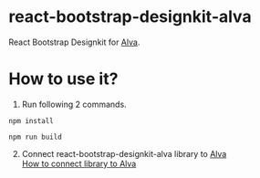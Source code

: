 # react-bootstrap-designkit-alva
React Bootstrap Designkit for [Alva](https://meetalva.io/).


# How to use it?

1. Run following 2 commands.
```
npm install

npm run build

```

2. Connect react-bootstrap-designkit-alva library to [Alva](https://meetalva.io/)  
[How to connect library to Alva](https://meetalva.io/doc/docs/guides/library.html?guides-enabled=true)

